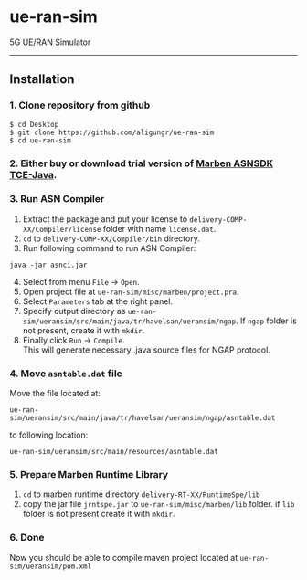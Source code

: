 # ue-ran-sim
5G UE/RAN Simulator 

---

## Installation

### 1. Clone repository from github

```
$ cd Desktop
$ git clone https://github.com/aligungr/ue-ran-sim
$ cd ue-ran-sim
```

### 2. Either buy or download trial version of [Marben ASNSDK TCE-Java](https://www.marben-products.com/freetrial-download-asnsdk/?project=asnsdk).

### 3. Run ASN Compiler
1. Extract the package and put your license to `delivery-COMP-XX/Compiler/license` folder with name `license.dat`.
2. `cd` to `delivery-COMP-XX/Compiler/bin` directory.
3. Run following command to run ASN Compiler:
```
java -jar asnci.jar
```
4. Select from menu `File` -> `Open`.
5. Open project file at `ue-ran-sim/misc/marben/project.pra`.
6. Select `Parameters` tab at the right panel.
7. Specify output directory as `ue-ran-sim/ueransim/src/main/java/tr/havelsan/ueransim/ngap`. If `ngap` folder is not present, create it with `mkdir`.
8. Finally click `Run` -> `Compile`.  
This will generate necessary .java source files for NGAP protocol.

### 4. Move `asntable.dat` file
Move the file located at:
```
ue-ran-sim/ueransim/src/main/java/tr/havelsan/ueransim/ngap/asntable.dat
```
to following location:
```
ue-ran-sim/ueransim/src/main/resources/asntable.dat
```

### 5. Prepare Marben Runtime Library
1. `cd` to marben runtime directory `delivery-RT-XX/RuntimeSpe/lib`
2. copy the jar file `jrntspe.jar` to `ue-ran-sim/misc/marben/lib` folder. if `lib` folder is not present create it with `mkdir`.

### 6. Done
Now you should be able to compile maven project located at `ue-ran-sim/ueransim/pom.xml`